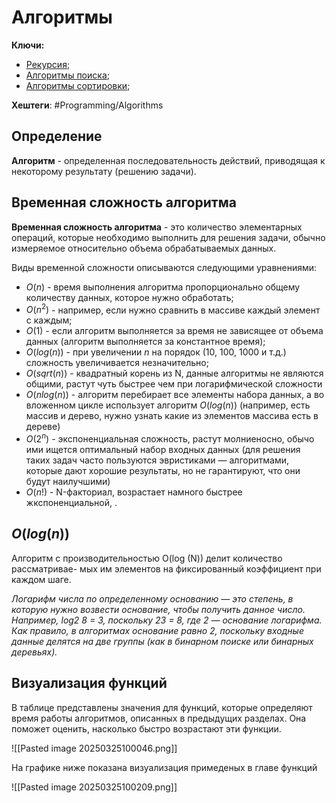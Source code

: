 
# Алгоритмы

**Ключи:** 
* [Рекурсия](Recursion);
* [Алгоритмы поиска](Search);
* [Алгоритмы сортировки](Sort);

**Хештеги**: #Programming/Algorithms  

## Определение

**Алгоритм** - определенная последовательность действий, приводящая к некоторому результату (решению задачи).

## Временная сложность алгоритма ##

**Временная сложность алгоритма** - это количество элементарных операций, которые необходимо выполнить для решения задачи, обычно измеряемое относительно объема обрабатываемых данных.

Виды временной сложности описываются следующими уравнениями:

* $O(n)$ - время выполнения алгоритма пропорционально общему количеству данных, которое нужно обработать;
* $O(n^2)$ - например, если нужно сравнить в массиве каждый элемент с каждым;
* $O(1)$ - если алгоритм выполняется за время не зависящее от объема данных (алгоритм выполняется за константное время);
* $O(log(n))$ - при увеличении $n$ на порядок (10, 100, 1000 и т.д.) сложность увеличивается незначительно;
* $O(sqrt(n))$ - квадратный корень из N, данные алгоритмы не являются общими, растут чуть быстрее чем при логарифмической сложности
* $O(nlog(n))$ - алгоритм перебирает все элементы набора данных, а во вложенном цикле использует алгоритм $O(log(n))$ (например, есть массив и дерево, нужно узнать какие из элементов массива есть в дереве)
* $O(2^n)$ - экспоненциальная сложность, растут молниеносно, обычо ими ищется оптимальный набор входных данных (для решения таких задач часто пользуются эвристиками — алгоритмами, которые дают хорошие результаты, но не гарантируют, что они будут наилучшими)
* $O(n!)$ - N-факториал, возрастает намного быстрее жкспоненциальной, .

## $O(log(n))$

Алгоритм с производительностью O(log (N)) делит количество рассматривае-
мых им элементов на фиксированный коэффициент при каждом шаге.

*Логарифм числа по определенному основанию — это степень, в которую нужно возвести основание, чтобы получить данное число. Например, log2 8 = 3, поскольку 23 = 8, где 2 — основание логарифма. Как правило, в алгоритмах основание равно 2, поскольку входные данные делятся на две группы (как в бинарном поиске или бинарных деревьях).*

## Визуализация функций

В таблице представлены значения для функций, которые определяют время работы алгоритмов, описанных в предыдущих разделах. Она поможет оценить, насколько быстро возрастают эти функции.

![[Pasted image 20250325100046.png]]

На графике ниже показана визуализация примеденых в главе функций

![[Pasted image 20250325100209.png]]